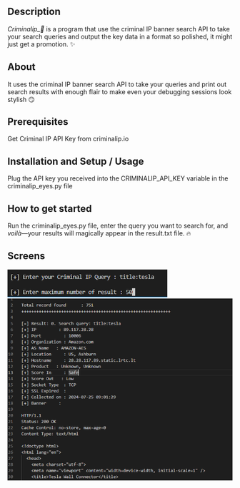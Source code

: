 ## Description
*Criminalip_👀* is a program that use the criminal IP banner search API to take your search queries and output the key data in a format so polished, it might just get a promotion. :sparkles:

## About
It uses the criminal IP banner search API to take your queries and print out search results with enough flair to make even your debugging sessions look stylish :smirk: 

## Prerequisites
Get Criminal IP API Key from criminalip.io

## Installation and Setup / Usage
Plug the API key you received into the CRIMINALIP_API_KEY variable in the criminalip_eyes.py file

## How to get started
Run the criminalip_eyes.py file, enter the query you want to search for, and *voilà*—your results will magically appear in the result.txt file. :fire:

## Screens
![Input](input.png)
![Output](output.png)
